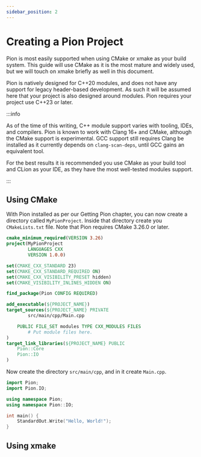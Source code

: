 ```yaml
---
sidebar_position: 2
---
```


# Creating a Pion Project

Pion is most easily supported when using CMake or xmake as your build system. This guide will use CMake as it is the
most mature and widely used, but we will touch on xmake briefly as well in this document.

Pion is natively designed for C++20 modules, and does not have any support for legacy header-based development. As such
it will be assumed here that your project is also designed around modules. Pion requires your project use C++23 or
later.

:::info

As of the time of this writing, C++ module support varies with tooling, IDEs, and compilers. Pion is known to work with
Clang 16+ and CMake, although the CMake support is experimental. GCC support still requires Clang be installed as it
currently depends on `clang-scan-deps`, until GCC gains an equivalent tool.

For the best results it is recommended you use CMake as your build tool and CLion as your IDE, as they have the most
well-tested modules support.

:::

## Using CMake

With Pion installed as per our Getting Pion chapter, you can now create a directory called `MyPionProject`. Inside that
directory create you `CMakeLists.txt` file. Note that Pion requires CMake 3.26.0 or later.

```cmake title="CMakeLists.txt"
cmake_minimum_required(VERSION 3.26)
project(MyPionProject
        LANGUAGES CXX
        VERSION 1.0.0)

set(CMAKE_CXX_STANDARD 23)
set(CMAKE_CXX_STANDARD_REQUIRED ON)
set(CMAKE_CXX_VISIBILITY_PRESET hidden)
set(CMAKE_VISIBILITY_INLINES_HIDDEN ON)

find_package(Pion CONFIG REQUIRED)

add_executable(${PROJECT_NAME})
target_sources(${PROJECT_NAME} PRIVATE
        src/main/cpp/Main.cpp

    PUBLIC FILE_SET modules TYPE CXX_MODULES FILES
        # Put module files here.
)
target_link_libraries(${PROJECT_NAME} PUBLIC
    Pion::Core
    Pion::IO
)
```

Now create the directory `src/main/cpp`, and in it create `Main.cpp`.

```cpp title="Main.cpp"
import Pion;
import Pion.IO;

using namespace Pion;
using namespace Pion::IO;

int main() {
    StandardOut.Write("Hello, World!");
}
```

## Using xmake
